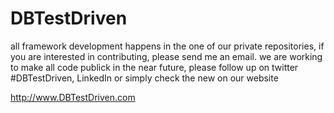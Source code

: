 DBTestDriven
============
all framework development happens in the one of our private repositories, if you are interested in contributing, please send me an email. we are working to make all code publick in the near future, please follow up on twitter #DBTestDriven, LinkedIn or simply check the new on our website 

http://www.DBTestDriven.com

